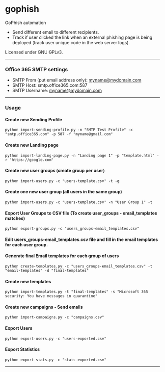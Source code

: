 # gophish

GoPhish automation

* Send different email to different recipients.
* Track if user clicked the link when an external phishing page is being deployed (track user unique code in the web server logs).

Licensed under GNU GPLv3.

---

### Office 365 SMTP settings

* SMTP From (put email address only): myname@mydomain.com
* SMTP Host: smtp.office365.com:587
* SMTP Username: myname@mydomain.com

---

### Usage

#### Create new Sending Profile

```python3
python import-sending-profile.py -n "SMTP Test Profile" -x "smtp.office365.com" -p 587 -f "myname@gmail.com"
```

#### Create new Landing page

```python3
python import-landing-page.py -n "Landing page 1" -p "template.html" -r "https://google.com"
```

#### Create new user groups (create group per user)

```python3
python import-users.py -c "users-template.csv" -t -g
```

#### Create one new user group (all users in the same group)

```python3
python import-users.py -c "users-template.csv" -n "User Group 1" -t
```

#### Export User Groups to CSV file (To create user_groups - email_templates matches)

```python3
python export-groups.py -c "users_groups-email_templates.csv"
```

#### Edit users_groups-email_templates.csv file and fill in the email templates for each user group.

#### Generate final Email templates for each group of users

```python3
python create-templates.py -c "users_groups-email_templates.csv" -t "email-templates" -d "final-templates"
```

#### Create new templates

```python3
python import-templates.py -t "final-templates" -s "Microsoft 365 security: You have messages in quarantine"
```

#### Create new campaigns - Send emails

```python3
python import-campaigns.py -c "campaigns.csv"
```

#### Export Users

```python3
python export-users.py -c "users-exported.csv"
```

#### Export Statistics

```python3
python export-stats.py -c "stats-exported.csv"
```

---
